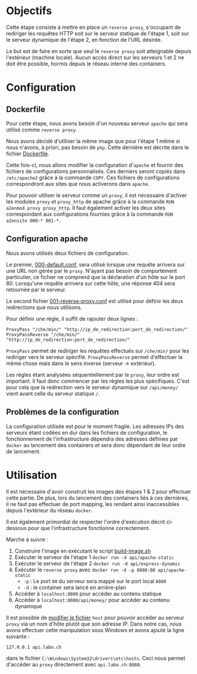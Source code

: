 # Objectifs

Cette étape consiste à mettre en place un `reverse proxy`, s'occupant de rediriger les requêtes HTTP soit sur le serveur statique de l'étape 1, soit sur le serveur dynamique de l'étape 2, en fonction de l'URL désirée.

Le but est de faire en sorte que seul le `reverse proxy` soit atteignable depuis l'extérieur (machine locale). Aucun accès direct sur les serveurs 1 et 2 ne doit être possible, hormis depuis le réseau interne des containers.

# Configuration

## Dockerfile

Pour cette étape, nous avons besoin d'un nouveau serveur `apache` qui sera utilisé comme `reverse proxy`.

Nous avons décidé d'utiliser la même image que pour l'étape 1 même si nous n'avons, à priori, pas besoin de `php`. Cette dernière est décrite dans le fichier [Dockerfile](../docker-images/apache-reverse-proxy/Dockerfile).

Cette fois-ci, nous allons modifier la configuration d'`apache` et fournir des fichiers de configurations personnalisés. Ces derniers seront copiés dans `/etc/apache2` grâce à la commande `COPY`. Ces fichiers de configurations correspondront aux sites que nous activerons dans `apache`.

Pour pouvoir utiliser le serveur comme un `proxy`, il est nécessaire d'activer les modules `proxy` et `proxy_http` de apache grâce à la commande `RUN a2enmod proxy proxy_http`. Il faut également activer les deux sites correspondant aux configurations fournies grâce à la commande `RUN a2ensite 000-* 001-*`.

## Configuration apache

Nous avons utilisés deux fichiers de configuration. 

Le premier, [000-default.conf](../docker-images/apache-reverse-proxy/conf/sites-available/000-default.conf), sera utilisé lorsque une requête arrivera sur une URL non gérée par le `proxy`. N'ayant pas besoin de comportement particulier, ce fichier ne comprend que la déclaration d'un hôte sur le port 80. Lorsqu'une requête arrivera sur cette hôte, une réponse 404 sera retournée par le serveur.

Le second fichier [001-reverse-proxy.conf](../docker-images/apache-reverse-proxy/conf/sites-available/001-reverse-proxy.conf) est utilisé pour définir les deux redirections que nous utilisons. 

Pour définir une règle, il suffit de rajouter deux lignes :
```
ProxyPass "/che/min/" "http://ip_de_redirection:port_de_redirection/"
ProxyPassReverse "/che/min/" "http://ip_de_redirection:port_de_redirection/"
```
`ProxyPass` permet de rediriger les requêtes effectués sur `/che/min/` pour les rediriger vers le serveur spécifié.
`ProxyPassReverse` permet d'effectuer la même chose mais dans le sens inverse (serveur -> extérieur).

Les règles étant analysées séquentiellement par le `proxy`, leur ordre est important. Il faut donc commencer par les règles les plus spécifiques. C'est pour cela que la redirection vers le serveur dynamique sur `/api/money/` vient avant celle du serveur statique `/`.

## Problèmes de la configuration

La configuration utilisée est pour le moment fragile. Les adresses IPs des serveurs étant codées en dur dans les fichiers de configuration, le fonctionnement de l'infrastructure dépendra des adresses définies par `docker` au lancement des containers et sera donc dépendant de leur ordre de lancement.

# Utilisation

Il est nécessaire d'avoir construit les images des étapes 1 & 2 pour effectuer cette partie. De plus, lors du lancement des containers liés à ces dernières, il ne faut pas effectuer de port mapping, les rendant ainsi inaccessibles depuis l'extérieur du réseau `docker`.

Il est également primordial de respecter l'ordre d'exécution décrit ci-dessous pour que l'infrastructure fonctionne correctement.

Marche à suivre :

1. Construire l'image en exécutant le script [build-image.sh](../docker-images/apache-reverse-proxy/build-image.sh)
2. Exécuter le serveur de l'étape 1 `docker run -d api/apache-static`
3. Exécuter le serveur de l'étape 2 `docker run -d api/express-dynamic`
2. Exécuter le `reverse proxy` avec `docker run -d -p 8080:80 api/apache-static`
    - `-p` : Le port `80` du serveur sera mappé sur le port local `8080`
    - `-d` : le container sera lancé en arrière-plan
3. Accéder à `localhost:8080` pour accéder au contenu statique
4. Accéder à `localhost:8080/api/money/` pour accéder au contenu dynamique

Il est possible de [modifier le fichier](https://www.howtogeek.com/howto/27350/beginner-geek-how-to-edit-your-hosts-file/) `host` pour pouvoir accéder au serveur `proxy` via un nom d'hôte plutôt que son adresse IP. Dans notre cas, nous avons effectuer cette manipulation sous Windows et avons ajouté la ligne suivante :

```
127.0.0.1 api.labo.ch
```

dans le fichier `C:\Windows\System32\drivers\etc\hosts`. Ceci nous permet d'accéder au `proxy` directement avec `api.labo.ch:8080`.
